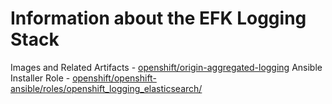 # Information about the EFK Logging Stack

Images and Related Artifacts - [openshift/origin-aggregated-logging](https://github.com/openshift/origin-aggregated-logging)
Ansible Installer Role - [openshift/openshift-ansible/roles/openshift_logging_elasticsearch/](https://github.com/openshift/openshift-ansible/tree/master/roles/openshift_logging_elasticsearch)

